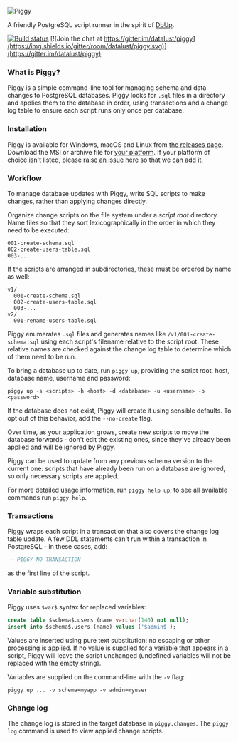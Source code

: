 ![Piggy](https://raw.githubusercontent.com/datalust/piggy/master/asset/Piggy-400px.png)

A friendly PostgreSQL script runner in the spirit of [DbUp](https://github.com/DbUp/DbUp).

[![Build status](https://ci.appveyor.com/api/projects/status/889gkdpvjbjuhkfg?svg=true)](https://ci.appveyor.com/project/datalust/piggy)  [![Join the chat at https://gitter.im/datalust/piggy](https://img.shields.io/gitter/room/datalust/piggy.svg)](https://gitter.im/datalust/piggy)

### What is Piggy?

Piggy is a simple command-line tool for managing schema and data changes to PostgreSQL databases. Piggy looks for `.sql` files in a directory and applies them to the database in order, using transactions and a change log table to ensure each script runs only once per database.

### Installation

Piggy is available for Windows, macOS and Linux from [the releases page](https://github.com/datalust/piggy/releases). Download the MSI or archive file for [your platform](https://docs.microsoft.com/en-us/dotnet/core/rid-catalog). If your platform of choice isn't listed, please [raise an issue here](https://github.com/datalust/piggy/issues) so that we can add it.

### Workflow

To manage database updates with Piggy, write SQL scripts to make changes, rather than applying changes directly.

Organize change scripts on the file system under a _script root_ directory. Name files so that they sort lexicographically in the order in which they need to be executed:

```
001-create-schema.sql
002-create-users-table.sql
003-...
```

If the scripts are arranged in subdirectories, these must be ordered by name as well:

```
v1/
  001-create-schema.sql
  002-create-users-table.sql
  003-...
v2/
  001-rename-users-table.sql
```

Piggy enumerates `.sql` files and generates names like `/v1/001-create-schema.sql` using each script's filename relative to the script root. These relative names are checked against the change log table to determine which of them need to be run.

To bring a database up to date, run `piggy up`, providing the script root, host, database name, username and password:

```
piggy up -s <scripts> -h <host> -d <database> -u <username> -p <password>
```

If the database does not exist, Piggy will create it using sensible defaults. To opt out of this behavior, add the `--no-create` flag.

Over time, as your application grows, create new scripts to move the database forwards - don't edit the existing ones, since they've already been applied and will be ignored by Piggy.

Piggy can be used to update from any previous schema version to the current one: scripts that have already been run on a database are ignored, so only necessary scripts are applied.

For more detailed usage information, run `piggy help up`; to see all available commands run `piggy help`.

### Transactions

Piggy wraps each script in a transaction that also covers the change log table update. A few DDL statements can't run within a transaction in PostgreSQL - in these cases, add:

```sql
-- PIGGY NO TRANSACTION
```

as the first line of the script.

### Variable substitution

Piggy uses `$var$` syntax for replaced variables:

```sql
create table $schema$.users (name varchar(140) not null);
insert into $schema$.users (name) values ('$admin$');
```

Values are inserted using pure text substitution: no escaping or other processing is applied. If no value is supplied for a variable that appears in a script, Piggy will leave the script unchanged (undefined variables will not be replaced with the empty string).

Variables are supplied on the command-line with the `-v` flag:

```
piggy up ... -v schema=myapp -v admin=myuser
```

### Change log

The change log is stored in the target database in `piggy.changes`. The `piggy log` command is used to view applied change scripts.
